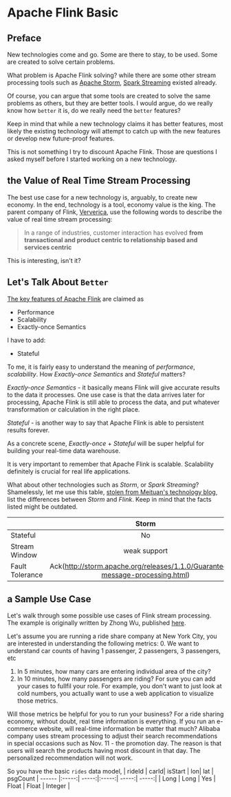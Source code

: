 # Apache Flink Basic


## Preface
New technologies come and go. Some are there to stay, to be used. Some are created to solve certain problems. 

What problem is Apache Flink solving? while there are some other stream processing tools such as [Apache Storm](https://storm.apache.org/), [Spark Streaming](https://spark.apache.org/streaming/) existed already. 

Of course, you can argue that some tools are created to solve the same problems as others, but they are better tools. I would argue, do we really know how `better` it is, do we really need the `better` features?

Keep in mind that while a new technology claims it has better features, most likely the existing technology will attempt to catch up with the new features or develop new future-proof features.

This is not something I try to discount Apache Flink. Those are questions I asked myself before I started working on a new technology.

## the Value of Real Time Stream Processing
The best use case for a new technology is, arguably, to create new economy. In the end, technology is a tool, economy value is the king. The parent company of Flink, [Ververica](https://www.ververica.com), use the following words to describe the value of real time stream processing:
> In a range of industries, customer interaction has evolved **from transactional and product centric to relationship based and services centric**

This is interesting, isn't it?

## Let's Talk About `Better`
[The key features of Apache Flink](https://www.ververica.com/) are claimed as
* Performance 
* Scalability
* Exactly-once Semantics

I have to add:
* Stateful

To me, it is fairly easy to understand the meaning of *performance*, *scalability*. How *Exactly-once Semantics* and *Stateful* matters?

*Exactly-once Semantics* - it basically means Flink will give accurate results to the data it processes. One use case is that the data arrives later for processing, Apache Flink is still able to process the data, and put whatever transformation or calculation in the right place. 

*Stateful*  - is another way to say that Apache Flink is able to persistent results forever. 

As a concrete scene, *Exactly-once* + *Stateful* will be super helpful for building your real-time data warehouse.

It is very important to remember that Apache Flink is scalable. Scalability definitely is crucial for real life applications.

What about other technologies such as *Storm*, or *Spark Streaming*?
Shamelessly, let me use this table, [stolen from Meituan's technology blog](https://tech.meituan.com/2017/11/17/flink-benchmark.html), list the differences between *Storm* and *Flink*. Keep in mind that the facts listed might be outdated.

|         | Storm           | Flink  |
| ------------- |:-------------:| -----:|
| Stateful      | No            | Yes   |
| Stream Window      |  weak support     |   good support |
| Fault Tolerance   | Ack(http://storm.apache.org/releases/1.1.0/Guaranteeing-message-processing.html)      |    [Checkpoint](https://ci.apache.org/projects/flink/flink-docs-master/internals/stream_checkpointing.html#checkpointing) |


## a Sample Use Case
Let's walk through some possible use cases of Flink stream processing. The example is originally written by Zhong Wu, published [here](https://mp.weixin.qq.com/s/U23xaOrxlg4h8hYPgMZrHg).

Let's assume you are running a ride share company at New York City, you are interested in understanding the following metrics:
0. We want to understand car counts of having 1 passenger, 2 passengers, 3 passengers, etc
1. In 5 minutes, how many cars are entering individual area of the city? 
2. In 10 minutes, how many passengers are riding? 
For sure you can add your cases to fullfil your role. For example, you don't want to just look at cold numbers, you actually want to use a web application to visualize those metrics. 

Will those metrics be helpful for you to run your business? For a ride sharing economy, without doubt, real time information is everything. 
If you run an e-commerce website, will real-time information be matter that much? Alibaba company uses stream processing to adjust their search recommendations in special occasions such as Nov. 11 - the promotion day. The reason is that users will search the products having most discount in that day. The personalized recommendation will not work.

So you have the basic `rides` data model, 
| rideId | carId| isStart | lon| lat  | psgCount
| ------ |:-----:| -----:|:-----:| -----:| -----:|
| Long  | Long   | Yes   | Float | Float  | Integer |







